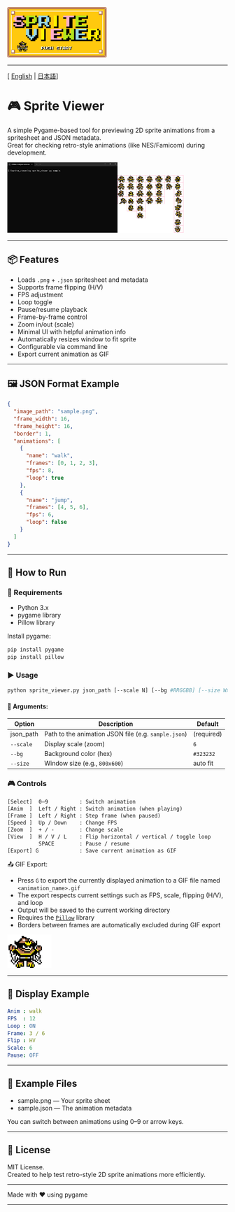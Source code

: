 <img src="sprite_viewer.png" width="45%">

---

[ [English](https://github.com/y-tetsu/sprite_viewer/blob/main/README.md) | [日本語](https://github.com/y-tetsu/sprite_viewer/blob/main/README.jp.md)]<br>

# 🎮 Sprite Viewer

A simple Pygame-based tool for previewing 2D sprite animations from a spritesheet and JSON metadata.  
Great for checking retro-style animations (like NES/Famicom) during development.

<img src="sample.gif" width="50%"><img src="sample.png" width="30%">

---

## 📦 Features

- Loads `.png` + `.json` spritesheet and metadata
- Supports frame flipping (H/V)
- FPS adjustment
- Loop toggle
- Pause/resume playback
- Frame-by-frame control
- Zoom in/out (scale)
- Minimal UI with helpful animation info
- Automatically resizes window to fit sprite
- Configurable via command line
- Export current animation as GIF

---

## 🖼️ JSON Format Example

```json
{
  "image_path": "sample.png",
  "frame_width": 16,
  "frame_height": 16,
  "border": 1,
  "animations": [
    {
      "name": "walk",
      "frames": [0, 1, 2, 3],
      "fps": 8,
      "loop": true
    },
    {
      "name": "jump",
      "frames": [4, 5, 6],
      "fps": 6,
      "loop": false
    }
  ]
}
```

---

## 🚀 How to Run
### 🔧 Requirements
- Python 3.x
- pygame library
- Pillow library

Install pygame:
```bash
pip install pygame
pip install pillow
```

### ▶️ Usage
```bash
python sprite_viewer.py json_path [--scale N] [--bg #RRGGBB] [--size WxH]
```

#### 📘 Arguments:
| Option     | Description                                                     | Default         |
| ---------- | --------------------------------------------------------------- | --------------- |
| json_path | Path to the animation JSON file (e.g. `sample.json`) | (required) |
| `--scale`  | Display scale (zoom)                                            | `6`             |
| `--bg`     | Background color (hex)                                          | `#323232`       |
| `--size`   | Window size (e.g., `800x600`)                                   | auto fit        |


### 🎮 Controls
```less
[Select]  0–9          : Switch animation
[Anim  ]  Left / Right : Switch animation (when playing)
[Frame ]  Left / Right : Step frame (when paused)
[Speed ]  Up / Down    : Change FPS
[Zoom  ]  + / -        : Change scale
[View  ]  H / V / L    : Flip horizontal / vertical / toggle loop
          SPACE        : Pause / resume
[Export] G             : Save current animation as GIF
```

📤 GIF Export:

- Press `G` to export the currently displayed animation to a GIF file named `<animation_name>.gif`
- The export respects current settings such as FPS, scale, flipping (H/V), and loop
- Output will be saved to the current working directory
- Requires the [`Pillow`](https://pypi.org/project/Pillow/) library
- Borders between frames are automatically excluded during GIF export

<img src="exported.gif" width="20%">

---

## 📌 Display Example
```yaml
Anim : walk
FPS  : 12
Loop : ON
Frame: 3 / 6
Flip : HV
Scale: 6
Pause: OFF
```

---

## 📂 Example Files
- sample.png — Your sprite sheet
- sample.json — The animation metadata

You can switch between animations using 0–9 or arrow keys.

---

## 📝 License
MIT License.  
Created to help test retro-style 2D sprite animations more efficiently.

---

Made with ❤️ using pygame

---